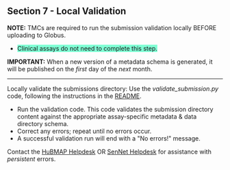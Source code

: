 ## Section 7 - Local Validation

**NOTE:** TMCs are required to run the submission validation locally BEFORE uploading to Globus. 
  - <span style="background-color: aquamarine;"> Clinical assays do not need to complete this step.</span>
  
**IMPORTANT:** When a new version of a metadata schema is generated, it will be published on the _first_ day of the _next_ month.

<hr>

Locally validate the submissions directory: Use the _validate_submission.py_ code, following the instructions in the <a href="https://hubmapconsortium.github.io/ingest-validation-tools/">README</a>.
  - Run the validation code. This code validates the submission directory content against the appropriate assay-specific metadata & data directory schema.
  - Correct any errors; repeat until no errors occur.
  - A successful validation run will end with a "No errors!" message.

Contact the <a href="mailto:help@hubmapconsortium.org">HuBMAP Helpdesk</a> OR <a href="mailto:help@sennetconsortium.org">SenNet Helpdesk</a> for assistance with _persistent_ errors.
